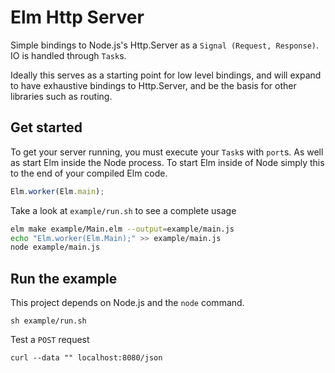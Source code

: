 # Elm Http Server

Simple bindings to Node.js's Http.Server as a `Signal (Request, Response)`. IO is handled through `Task`s.

Ideally this serves as a starting point for low level bindings, and will expand to have exhaustive bindings to Http.Server, and be the basis for other libraries such as routing.

## Get started

To get your server running, you must execute your `Task`s with `port`s. As well as start Elm inside the Node process. To start Elm inside of Node simply this to the end of your compiled Elm code.

```JavaScript
Elm.worker(Elm.main);
```

Take a look at `example/run.sh` to see a complete usage

```bash
elm make example/Main.elm --output=example/main.js
echo "Elm.worker(Elm.Main);" >> example/main.js
node example/main.js
```

## Run the example

This project depends on Node.js and the `node` command.

```
sh example/run.sh
```

Test a `POST` request
```
curl --data "" localhost:8080/json
```
